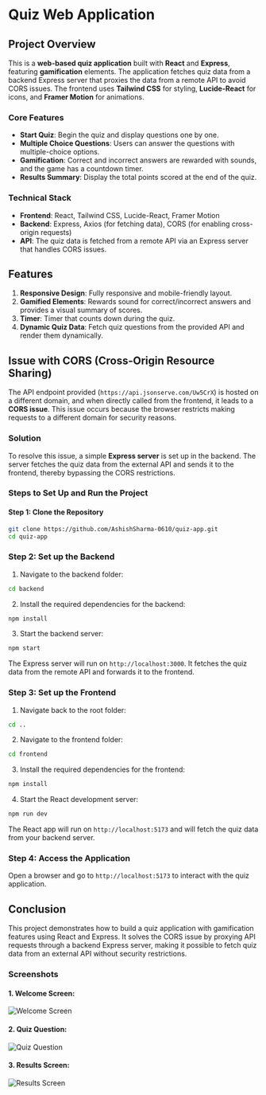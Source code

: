 # Quiz Web Application

## Project Overview

This is a **web-based quiz application** built with **React** and **Express**, featuring **gamification** elements. The application fetches quiz data from a backend Express server that proxies the data from a remote API to avoid CORS issues. The frontend uses **Tailwind CSS** for styling, **Lucide-React** for icons, and **Framer Motion** for animations.

### **Core Features**
- **Start Quiz**: Begin the quiz and display questions one by one.
- **Multiple Choice Questions**: Users can answer the questions with multiple-choice options.
- **Gamification**: Correct and incorrect answers are rewarded with sounds, and the game has a countdown timer.
- **Results Summary**: Display the total points scored at the end of the quiz.

### **Technical Stack**
- **Frontend**: React, Tailwind CSS, Lucide-React, Framer Motion
- **Backend**: Express, Axios (for fetching data), CORS (for enabling cross-origin requests)
- **API**: The quiz data is fetched from a remote API via an Express server that handles CORS issues.

## Features
1. **Responsive Design**: Fully responsive and mobile-friendly layout.
2. **Gamified Elements**: Rewards sound for correct/incorrect answers and provides a visual summary of scores.
3. **Timer**: Timer that counts down during the quiz.
4. **Dynamic Quiz Data**: Fetch quiz questions from the provided API and render them dynamically.

## Issue with CORS (Cross-Origin Resource Sharing)

The API endpoint provided (`https://api.jsonserve.com/Uw5CrX`) is hosted on a different domain, and when directly called from the frontend, it leads to a **CORS issue**. This issue occurs because the browser restricts making requests to a different domain for security reasons.

### **Solution**

To resolve this issue, a simple **Express server** is set up in the backend. The server fetches the quiz data from the external API and sends it to the frontend, thereby bypassing the CORS restrictions.

### **Steps to Set Up and Run the Project**

#### **Step 1: Clone the Repository**

```bash
git clone https://github.com/AshishSharma-0610/quiz-app.git
cd quiz-app 
```
### **Step 2: Set up the Backend**
1. Navigate to the backend folder:

```bash
cd backend
```
2. Install the required dependencies for the backend:

```bash
npm install
```
3. Start the backend server:

```bash
npm start
```
The Express server will run on `http://localhost:3000`. It fetches the quiz data from the remote API and forwards it to the frontend.

### **Step 3: Set up the Frontend**
1. Navigate back to the root folder:

```bash
cd ..
```
2. Navigate to the frontend folder:

```bash
cd frontend
```
3. Install the required dependencies for the frontend:

```bash
npm install
```
4. Start the React development server:

```bash
npm run dev
```
The React app will run on `http://localhost:5173` and will fetch the quiz data from your backend server.

### **Step 4: Access the Application**
Open a browser and go to `http://localhost:5173` to interact with the quiz application.

## **Conclusion**
This project demonstrates how to build a quiz application with gamification features using React and Express. It solves the CORS issue by proxying API requests through a backend Express server, making it possible to fetch quiz data from an external API without security restrictions.

### **Screenshots**

#### 1. Welcome Screen:
![Welcome Screen](assets/screenshots/welcome.png)

#### 2. Quiz Question:
![Quiz Question](assets/screenshots/question.png)

#### 3. Results Screen:
![Results Screen](assets/screenshots/results.png)

